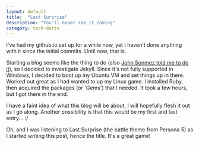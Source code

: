```yaml
---
layout: default
title:  "Last Surprise"
description: "You'll never see it coming"
category: tech-darts
---
```

I've had my github.io set up for a while now, yet I haven't done anything with it since the initial commits. Until now, that is.

Starting a blog seems like the thing to do (also [John Sonmez told me to do it][jsonm]), so I decided to investigate Jekyll. Since it's not fully supported in Windows, I decided to boot up my Ubuntu VM and set things up in there. Worked out great as I had wanted to up my Linux game. I installed Ruby, then acquired the packages (or 'Gems') that I needed. It took a few hours, but I got there in the end.

I have a faint idea of what this blog will be about, I will hopefully flesh it out as I go along. Another possibility is that this would be my first and last entry... :/

Oh, and I was listening to Last Surprise (the battle theme from Persona 5) as I started writing this post, hence the title. It's a great game!

[jsonm]: https://www.youtube.com/user/jsonmez/videos